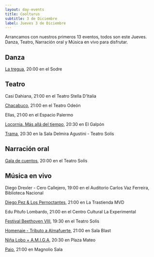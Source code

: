 ```yaml
---
layout: day-events
title: Coolturus
subtitle: 3 de Diciembre
label: Jueves 3 de Diciembre
---
```

Arrancamos con nuestros primeros 13 eventos, todos son este Jueves. Danza, Teatro, Narración oral y Música en vivo para disfrutar.

## Danza

[La tregua](http://www.auditorio.com.uy/uc_2600_1.html), 20:00 en el Sodre

## Teatro

Casi Dahiana, 21:00 en el Teatro Stella D’Italia

[Chacabuco](http://www.auditorio.com.uy/uc_2600_1.html), 21:00 en el Teatro Odeón

Ellas, 21:00 en el Espacio Palermo

[Locornia. Más allá del tiempo](https://www.teatroelgalpon.org.uy/espectaculos/locornia-mas-alla-del-tiempo/), 20:30 en El Galpón

[Trama](https://www.teatrosolis.org.uy/PROGRAMACION/Trama-uc1400), 20:30 en la Sala Delmira Agustini - Teatro Solís

## Narración oral

[Gala de cuentos](https://www.teatrosolis.org.uy/PROGRAMACION/Gala-de-cuentos-uc1420), 20:00 en el Teatro Solís

## Música en vivo

Diego Drexler - Cero Callejero, 19:00 en el Auditorio Carlos Vaz Ferreira, Biblioteca Nacional

[Diego Pez & Los Pernoctantes](https://www.latrastienda.com.uy/show.php?s=diego-pez-los-pernoctantes&s_id=-MI4urnYy5-BviL-DTJl), 21:00 en La Trastienda MVD

Edu Pitufo Lombardo, 21:00 en el Centro Cultural La Experimental

[Festival Beethoven VIII](https://www.teatrosolis.org.uy/PROGRAMACION/Festival-Beethoven-VIII-uc1406), 19:30 en el Teatro Solís

[Homenaje - Tributo a Almafuerte](https://www.instagram.com/p/CIQbNaYAu4i/), 21:00 en Sala Blast

[Niña Lobo + A.M.I.G.A](https://www.instagram.com/p/CHYFaOmgbHO/), 20:30 en Plaza Mateo

[Paio](https://magnoliosala.uy/evento/paio), 21:00 en Magnolio Sala


